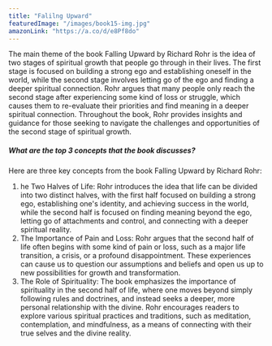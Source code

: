 ```yaml
---
title: "Falilng Upward"
featuredImage: "/images/book15-img.jpg"
amazonLink: "https://a.co/d/e8Pf8do"
---
```


<!-- Main Theme Details -->

The main theme of the book Falling Upward by Richard Rohr is the
idea of two stages of spiritual growth that people go through in
their lives. The first stage is focused on building a strong ego and
establishing oneself in the world, while the second stage involves
letting go of the ego and finding a deeper spiritual connection.
Rohr argues that many people only reach the second stage after
experiencing some kind of loss or struggle, which causes them to
re-evaluate their priorities and find meaning in a deeper spiritual
connection. Throughout the book, Rohr provides insights and guidance
for those seeking to navigate the challenges and opportunities of
the second stage of spiritual growth.

##### What are the top 3 concepts that the book discusses?

Here are three key concepts from the book Falling Upward by Richard
Rohr:

1. he Two Halves of Life: Rohr introduces the idea that life can be
   divided into two distinct halves, with the first half focused on
   building a strong ego, establishing one's identity, and achieving
   success in the world, while the second half is focused on finding
   meaning beyond the ego, letting go of attachments and control, and
   connecting with a deeper spiritual reality.
1. The Importance of Pain and Loss: Rohr argues that the second half
   of life often begins with some kind of pain or loss, such as a
   major life transition, a crisis, or a profound disappointment.
   These experiences can cause us to question our assumptions and
   beliefs and open us up to new possibilities for growth and
   transformation.
1. The Role of Spirituality: The book emphasizes the importance of
   spirituality in the second half of life, where one moves beyond
   simply following rules and doctrines, and instead seeks a deeper,
   more personal relationship with the divine. Rohr encourages
   readers to explore various spiritual practices and traditions,
   such as meditation, contemplation, and mindfulness, as a means of
   connecting with their true selves and the divine reality.

